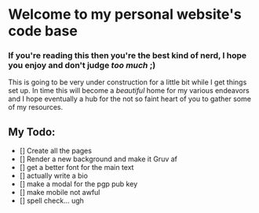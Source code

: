 # Welcome to my personal website's code base
### If you're reading this then you're the best kind of nerd, I hope you enjoy and don't judge *too much* ;)

This is going to be very under construction for a little bit while I get things set up. In time this will become a *beautiful* home for my various endeavors and I hope eventually a hub for the not so faint heart of you to gather some of my resources.

## My Todo:
- [] Create all the pages
- [] Render a new background and make it Gruv af
- [] get a better font for the main text
- [] actually write a bio
- [] make a modal for the pgp pub key
- [] make mobile not awful
- [] spell check... ugh